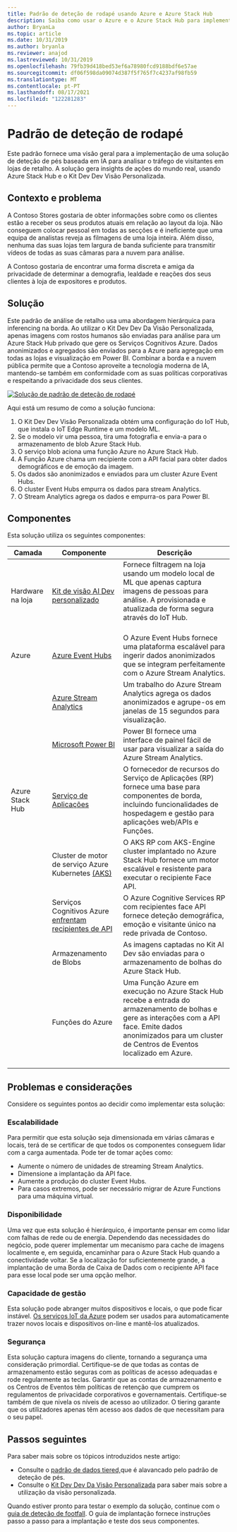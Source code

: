 ```yaml
---
title: Padrão de deteção de rodapé usando Azure e Azure Stack Hub
description: Saiba como usar o Azure e o Azure Stack Hub para implementar uma solução de deteção de pés baseada em IA para analisar o tráfego de lojas de retalho.
author: BryanLa
ms.topic: article
ms.date: 10/31/2019
ms.author: bryanla
ms.reviewer: anajod
ms.lastreviewed: 10/31/2019
ms.openlocfilehash: 79fb39d418bed53ef6a78980fcd9188bdf6e57ae
ms.sourcegitcommit: df06f598da09074d387f5f765f7c4237af98fb59
ms.translationtype: MT
ms.contentlocale: pt-PT
ms.lasthandoff: 08/17/2021
ms.locfileid: "122281283"
---
```

# <a name="footfall-detection-pattern"></a>Padrão de deteção de rodapé

Este padrão fornece uma visão geral para a implementação de uma solução de deteção de pés baseada em IA para analisar o tráfego de visitantes em lojas de retalho. A solução gera insights de ações do mundo real, usando Azure Stack Hub e o Kit Dev Dev Visão Personalizada.

## <a name="context-and-problem"></a>Contexto e problema

A Contoso Stores gostaria de obter informações sobre como os clientes estão a receber os seus produtos atuais em relação ao layout da loja. Não conseguem colocar pessoal em todas as secções e é ineficiente que uma equipa de analistas reveja as filmagens de uma loja inteira. Além disso, nenhuma das suas lojas tem largura de banda suficiente para transmitir vídeos de todas as suas câmaras para a nuvem para análise.

A Contoso gostaria de encontrar uma forma discreta e amiga da privacidade de determinar a demografia, lealdade e reações dos seus clientes à loja de expositores e produtos.

## <a name="solution"></a>Solução

Este padrão de análise de retalho usa uma abordagem hierárquica para inferencing na borda. Ao utilizar o Kit Dev Dev Da Visão Personalizada, apenas imagens com rostos humanos são enviadas para análise para um Azure Stack Hub privado que gere os Serviços Cognitivos Azure. Dados anonimizados e agregados são enviados para a Azure para agregação em todas as lojas e visualização em Power BI. Combinar a borda e a nuvem pública permite que a Contoso aproveite a tecnologia moderna de IA, mantendo-se também em conformidade com as suas políticas corporativas e respeitando a privacidade dos seus clientes.

[![Solução de padrão de deteção de rodapé](media/pattern-retail-footfall-detection/solution-architecture.png)](media/pattern-retail-footfall-detection/solution-architecture.png)

Aqui está um resumo de como a solução funciona:

1. O Kit Dev Dev Visão Personalizada obtém uma configuração do IoT Hub, que instala o IoT Edge Runtime e um modelo ML.
2. Se o modelo vir uma pessoa, tira uma fotografia e envia-a para o armazenamento de blob Azure Stack Hub.
3. O serviço blob aciona uma função Azure no Azure Stack Hub.
4. A Função Azure chama um recipiente com a API facial para obter dados demográficos e de emoção da imagem.
5. Os dados são anonimizados e enviados para um cluster Azure Event Hubs.
6. O cluster Event Hubs empurra os dados para stream Analytics.
7. O Stream Analytics agrega os dados e empurra-os para Power BI.

## <a name="components"></a>Componentes

Esta solução utiliza os seguintes componentes:

| Camada | Componente | Descrição |
|----------|-----------|-------------|
| Hardware na loja | [Kit de visão AI Dev personalizado](https://azure.github.io/Vision-AI-DevKit-Pages/) | Fornece filtragem na loja usando um modelo local de ML que apenas captura imagens de pessoas para análise. A provisionada e atualizada de forma segura através do IoT Hub.<br><br>|
| Azure | [Azure Event Hubs](/azure/event-hubs/) | O Azure Event Hubs fornece uma plataforma escalável para ingerir dados anonimizados que se integram perfeitamente com o Azure Stream Analytics. |
|  | [Azure Stream Analytics](/azure/stream-analytics/) | Um trabalho do Azure Stream Analytics agrega os dados anonimizados e agrupe-os em janelas de 15 segundos para visualização. |
|  | [Microsoft Power BI](https://powerbi.microsoft.com/) | Power BI fornece uma interface de painel fácil de usar para visualizar a saída do Azure Stream Analytics. |
| Azure Stack Hub | [Serviço de Aplicações](/azure-stack/operator/azure-stack-app-service-overview) | O fornecedor de recursos do Serviço de Aplicações (RP) fornece uma base para componentes de borda, incluindo funcionalidades de hospedagem e gestão para aplicações web/APIs e Funções. |
| | Cluster de motor de serviço Azure Kubernetes [(AKS)](https://github.com/Azure/aks-engine) | O AKS RP com AKS-Engine cluster implantado no Azure Stack Hub fornece um motor escalável e resistente para executar o recipiente Face API. |
| | Serviços Cognitivos Azure [enfrentam recipientes de API](/azure/cognitive-services/face/face-how-to-install-containers)| O Azure Cognitive Services RP com recipientes face API fornece deteção demográfica, emoção e visitante único na rede privada de Contoso. |
| | Armazenamento de Blobs | As imagens captadas no Kit AI Dev são enviadas para o armazenamento de bolhas do Azure Stack Hub. |
| | Funções do Azure | Uma Função Azure em execução no Azure Stack Hub recebe a entrada do armazenamento de bolhas e gere as interações com a API face. Emite dados anonimizados para um cluster de Centros de Eventos localizado em Azure.<br><br>|

## <a name="issues-and-considerations"></a>Problemas e considerações

Considere os seguintes pontos ao decidir como implementar esta solução:

### <a name="scalability"></a>Escalabilidade

Para permitir que esta solução seja dimensionada em várias câmaras e locais, terá de se certificar de que todos os componentes conseguem lidar com a carga aumentada. Pode ter de tomar ações como:

- Aumente o número de unidades de streaming Stream Analytics.
- Dimensione a implantação da API face.
- Aumente a produção do cluster Event Hubs.
- Para casos extremos, pode ser necessário migrar de Azure Functions para uma máquina virtual.

### <a name="availability"></a>Disponibilidade

Uma vez que esta solução é hierárquico, é importante pensar em como lidar com falhas de rede ou de energia. Dependendo das necessidades do negócio, pode querer implementar um mecanismo para cache de imagens localmente e, em seguida, encaminhar para o Azure Stack Hub quando a conectividade voltar. Se a localização for suficientemente grande, a implantação de uma Borda de Caixa de Dados com o recipiente API face para esse local pode ser uma opção melhor.

### <a name="manageability"></a>Capacidade de gestão

Esta solução pode abranger muitos dispositivos e locais, o que pode ficar instável. [Os serviços IoT da Azure](/azure/iot-fundamentals/) podem ser usados para automaticamente trazer novos locais e dispositivos on-line e mantê-los atualizados.

### <a name="security"></a>Segurança

Esta solução captura imagens do cliente, tornando a segurança uma consideração primordial. Certifique-se de que todas as contas de armazenamento estão seguras com as políticas de acesso adequadas e rode regularmente as teclas. Garantir que as contas de armazenamento e os Centros de Eventos têm políticas de retenção que cumprem os regulamentos de privacidade corporativos e governamentais. Certifique-se também de que nivela os níveis de acesso ao utilizador. O tiering garante que os utilizadores apenas têm acesso aos dados de que necessitam para o seu papel.

## <a name="next-steps"></a>Passos seguintes

Para saber mais sobre os tópicos introduzidos neste artigo:

- Consulte o [padrão de dados tiered,](https://aka.ms/tiereddatadeploy)que é alavancado pelo padrão de deteção de pés.
- Consulte o [Kit Dev Dev Da Visão Personalizada](https://azure.github.io/Vision-AI-DevKit-Pages/) para saber mais sobre a utilização da visão personalizada. 

Quando estiver pronto para testar o exemplo da solução, continue com o [guia de deteção de footfall](/azure/architecture/hybrid/deployments/solution-deployment-guide-retail-footfall-detection). O guia de implantação fornece instruções passo a passo para a implantação e teste dos seus componentes.